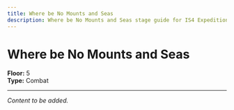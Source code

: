 ```yaml
---
title: Where be No Mounts and Seas
description: Where be No Mounts and Seas stage guide for IS4 Expeditioner's Joklumarkar
---
```


# Where be No Mounts and Seas

**Floor:** 5  
**Type:** Combat  

---

*Content to be added.*
